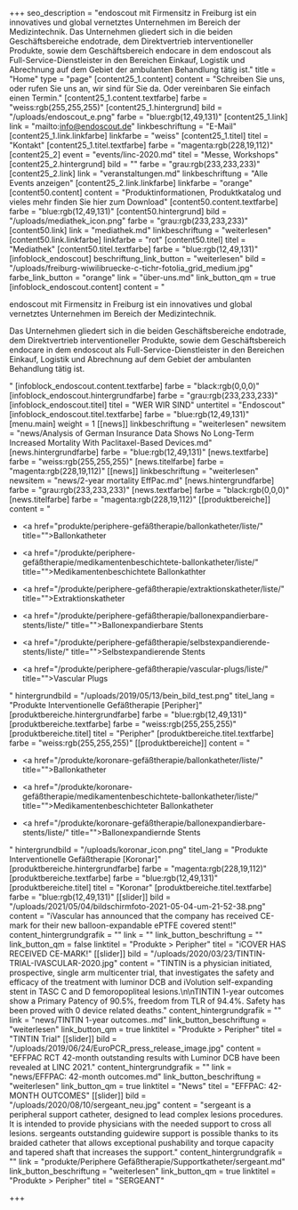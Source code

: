 +++
seo_description = "endoscout  mit Firmensitz in Freiburg ist ein innovatives und global vernetztes Unternehmen im Bereich der Medizintechnik.  Das Unternehmen gliedert sich in die beiden Geschäftsbereiche endotrade, dem Direktvertrieb interventioneller Produkte, sowie dem Geschäftsbereich endocare in dem endoscout als Full-Service-Dienstleister in den Bereichen Einkauf, Logistik und Abrechnung auf dem Gebiet der ambulanten Behandlung tätig ist."
title = "Home"
type = "page"
[content25_1.content]
content = "Schreiben Sie uns, oder rufen Sie uns an, wir sind für Sie da. Oder vereinbaren Sie einfach einen Termin."
[content25_1.content.textfarbe]
farbe = "weiss:rgb(255,255,255)"
[content25_1.hintergrund]
bild = "/uploads/endoscout_e.png"
farbe = "blue:rgb(12,49,131)"
[content25_1.link]
link = "mailto:info@endoscout.de"
linkbeschriftung = "E-Mail"
[content25_1.link.linkfarbe]
linkfarbe = "weiss"
[content25_1.titel]
titel = "Kontakt"
[content25_1.titel.textfarbe]
farbe = "magenta:rgb(228,19,112)"
[content25_2]
event = "events/linc-2020.md"
titel = "Messe, Workshops"
[content25_2.hintergrund]
bild = ""
farbe = "grau:rgb(233,233,233)"
[content25_2.link]
link = "veranstaltungen.md"
linkbeschriftung = "Alle Events anzeigen"
[content25_2.link.linkfarbe]
linkfarbe = "orange"
[content50.content]
content = "Produktinformationen, Produktkatalog und vieles mehr finden Sie hier zum Download"
[content50.content.textfarbe]
farbe = "blue:rgb(12,49,131)"
[content50.hintergrund]
bild = "/uploads/mediathek_icon.png"
farbe = "grau:rgb(233,233,233)"
[content50.link]
link = "mediathek.md"
linkbeschriftung = "weiterlesen"
[content50.link.linkfarbe]
linkfarbe = "rot"
[content50.titel]
titel = "Mediathek"
[content50.titel.textfarbe]
farbe = "blue:rgb(12,49,131)"
[infoblock_endoscout]
beschriftung_link_button = "weiterlesen"
bild = "/uploads/freiburg-wiwilibruecke-c-tichr-fotolia_grid_medium.jpg"
farbe_link_button = "orange"
link = "über-uns.md"
link_button_qm = true
[infoblock_endoscout.content]
content = "<p>endoscout mit Firmensitz in Freiburg ist ein innovatives und global vernetztes Unternehmen im Bereich der Medizintechnik.</p><p>Das Unternehmen gliedert sich in die beiden Geschäftsbereiche endotrade, dem Direktvertrieb interventioneller Produkte, sowie dem Geschäftsbereich endocare in dem endoscout als Full-Service-Dienstleister in den Bereichen Einkauf, Logistik und Abrechnung auf dem Gebiet der ambulanten Behandlung tätig ist.</p>"
[infoblock_endoscout.content.textfarbe]
farbe = "black:rgb(0,0,0)"
[infoblock_endoscout.hintergrundfarbe]
farbe = "grau:rgb(233,233,233)"
[infoblock_endoscout.titel]
titel = "WER WIR SIND"
untertitel = "Endoscout"
[infoblock_endoscout.titel.textfarbe]
farbe = "blue:rgb(12,49,131)"
[menu.main]
weight = 1
[[news]]
linkbeschriftung = "weiterlesen"
newsitem = "news/Analysis of German Insurance Data Shows No Long-Term Increased Mortality With Paclitaxel-Based Devices.md"
[news.hintergrundfarbe]
farbe = "blue:rgb(12,49,131)"
[news.textfarbe]
farbe = "weiss:rgb(255,255,255)"
[news.titelfarbe]
farbe = "magenta:rgb(228,19,112)"
[[news]]
linkbeschriftung = "weiterlesen"
newsitem = "news/2-year mortality EffPac.md"
[news.hintergrundfarbe]
farbe = "grau:rgb(233,233,233)"
[news.textfarbe]
farbe = "black:rgb(0,0,0)"
[news.titelfarbe]
farbe = "magenta:rgb(228,19,112)"
[[produktbereiche]]
content = "<ul><li><p><a href=\"produkte/periphere-gefäßtherapie/ballonkatheter/liste/\" title=\"\">Ballonkatheter</a></p></li><li><p><a href=\"/produkte/periphere-gefäßtherapie/medikamentenbeschichtete-ballonkatheter/liste/\" title=\"\">Medikamentenbeschichtete Ballonkathter</a></p></li><li><p><a href=\"/produkte/periphere-gefäßtherapie/extraktionskatheter/liste/\" title=\"\">Extraktionskatheter</a></p></li><li><p><a href=\"/produkte/periphere-gefäßtherapie/ballonexpandierbare-stents/liste/\" title=\"\">Ballonexpandierbare Stents</a></p></li><li><p><a href=\"/produkte/periphere-gefäßtherapie/selbstexpandierende-stents/liste/\" title=\"\">Selbstexpandierende Stents</a></p></li><li><p><a href=\"/produkte/periphere-gefäßtherapie/vascular-plugs/liste/\" title=\"\">Vascular Plugs</a></p></li></ul>"
hintergrundbild = "/uploads/2019/05/13/bein_bild_test.png"
titel_lang = "Produkte Interventionelle Gefäßtherapie [Peripher]"
[produktbereiche.hintergrundfarbe]
farbe = "blue:rgb(12,49,131)"
[produktbereiche.textfarbe]
farbe = "weiss:rgb(255,255,255)"
[produktbereiche.titel]
titel = "Peripher"
[produktbereiche.titel.textfarbe]
farbe = "weiss:rgb(255,255,255)"
[[produktbereiche]]
content = "<ul><li><p><a href=\"/produkte/koronare-gefäßtherapie/ballonkatheter/liste/\" title=\"\">Ballonkatheter</a></p></li><li><p><a href=\"/produkte/koronare-gefäßtherapie/medikamentenbeschichtete-ballonkatheter/liste/\" title=\"\">Medikamentenbeschichteter Ballonkatheter</a></p></li><li><p><a href=\"/produkte/koronare-gefäßtherapie/ballonexpandierbare-stents/liste/\" title=\"\">Ballonexpandiernde Stents</a></p></li></ul>"
hintergrundbild = "/uploads/koronar_icon.png"
titel_lang = "Produkte Interventionelle Gefäßtherapie [Koronar]"
[produktbereiche.hintergrundfarbe]
farbe = "magenta:rgb(228,19,112)"
[produktbereiche.textfarbe]
farbe = "blue:rgb(12,49,131)"
[produktbereiche.titel]
titel = "Koronar"
[produktbereiche.titel.textfarbe]
farbe = "blue:rgb(12,49,131)"
[[slider]]
bild = "/uploads/2021/05/04/bildschirmfoto-2021-05-04-um-21-52-38.png"
content = "iVascular has announced that the company has received CE-mark for their new balloon-expandable ePTFE covered stent!"
content_hintergrundgrafik = ""
link = ""
link_button_beschriftung = ""
link_button_qm = false
linktitel = "Produkte > Peripher"
titel = "iCOVER HAS RECEIVED CE-MARK!"
[[slider]]
bild = "/uploads/2020/03/23/TINTIN-TRIAL-IVASCULAR-2020.jpg"
content = "TINTIN is a physician initiated, prospective, single arm multicenter trial, that investigates the safety and efficacy of the treatment with luminor DCB and iVolution self-expanding stent in TASC C and D femoropopliteal lesions.\n\nTINTIN 1-year outcomes show a Primary Patency of 90.5%, freedom from TLR of 94.4%. Safety has been proved with 0 device related deaths."
content_hintergrundgrafik = ""
link = "news/TINTIN 1-year outcomes..md"
link_button_beschriftung = "weiterlesen"
link_button_qm = true
linktitel = "Produkte > Peripher"
titel = "TINTIN Trial"
[[slider]]
bild = "/uploads/2019/06/24/EuroPCR_press_release_image.jpg"
content = "EFFPAC RCT 42-month outstanding results with Luminor DCB have been revealed at LINC 2021."
content_hintergrundgrafik = ""
link = "news/EFFPAC: 42-month outcomes.md"
link_button_beschriftung = "weiterlesen"
link_button_qm = true
linktitel = "News"
titel = "EFFPAC: 42-MONTH OUTCOMES"
[[slider]]
bild = "/uploads/2020/08/10/sergeant_neu.jpg"
content = "sergeant is a peripheral support catheter, designed to lead complex lesions procedures. It is intended to provide physicians with the needed support to cross all lesions. sergeants outstanding guidewire support is possible thanks to its braided catheter that allows exceptional pushability and torque capacity and tapered shaft that increases the support."
content_hintergrundgrafik = ""
link = "produkte/Periphere Gefäßtherapie/Supportkatheter/sergeant.md"
link_button_beschriftung = "weiterlesen"
link_button_qm = true
linktitel = "Produkte > Peripher"
titel = "SERGEANT"

+++
